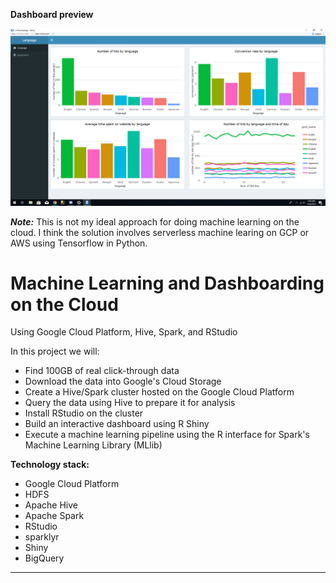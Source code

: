 **Dashboard preview**

![Dashboard](https://github.com/matthewgoerg/hive-rstudio/blob/master/dashboard.png)

***Note:*** This is not my ideal approach for doing machine learning on the cloud. I think the 
solution involves serverless machine learing on GCP or AWS using Tensorflow in Python.
 
# Machine Learning and Dashboarding on the Cloud

Using Google Cloud Platform, Hive, Spark, and RStudio

In this project we will:
- Find 100GB of real click-through data
- Download the data into Google's Cloud Storage
- Create a Hive/Spark cluster hosted on the Google Cloud Platform
- Query the data using Hive to prepare it for analysis
- Install RStudio on the cluster
- Build an interactive dashboard using R Shiny
- Execute a machine learning pipeline using the R interface for Spark's Machine Learning Library (MLlib)

**Technology stack:**

- Google Cloud Platform
- HDFS
- Apache Hive
- Apache Spark
- RStudio
- sparklyr
- Shiny
- BigQuery

---